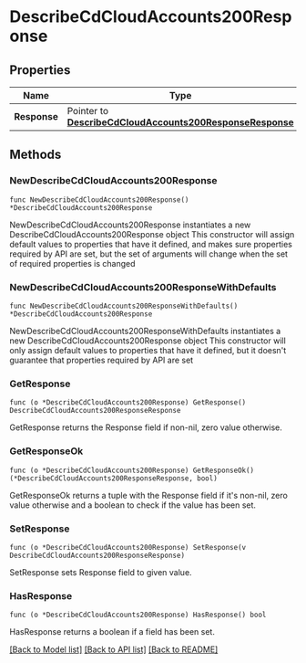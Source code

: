 # DescribeCdCloudAccounts200Response

## Properties

Name | Type | Description | Notes
------------ | ------------- | ------------- | -------------
**Response** | Pointer to [**DescribeCdCloudAccounts200ResponseResponse**](DescribeCdCloudAccounts200ResponseResponse.md) |  | [optional] 

## Methods

### NewDescribeCdCloudAccounts200Response

`func NewDescribeCdCloudAccounts200Response() *DescribeCdCloudAccounts200Response`

NewDescribeCdCloudAccounts200Response instantiates a new DescribeCdCloudAccounts200Response object
This constructor will assign default values to properties that have it defined,
and makes sure properties required by API are set, but the set of arguments
will change when the set of required properties is changed

### NewDescribeCdCloudAccounts200ResponseWithDefaults

`func NewDescribeCdCloudAccounts200ResponseWithDefaults() *DescribeCdCloudAccounts200Response`

NewDescribeCdCloudAccounts200ResponseWithDefaults instantiates a new DescribeCdCloudAccounts200Response object
This constructor will only assign default values to properties that have it defined,
but it doesn't guarantee that properties required by API are set

### GetResponse

`func (o *DescribeCdCloudAccounts200Response) GetResponse() DescribeCdCloudAccounts200ResponseResponse`

GetResponse returns the Response field if non-nil, zero value otherwise.

### GetResponseOk

`func (o *DescribeCdCloudAccounts200Response) GetResponseOk() (*DescribeCdCloudAccounts200ResponseResponse, bool)`

GetResponseOk returns a tuple with the Response field if it's non-nil, zero value otherwise
and a boolean to check if the value has been set.

### SetResponse

`func (o *DescribeCdCloudAccounts200Response) SetResponse(v DescribeCdCloudAccounts200ResponseResponse)`

SetResponse sets Response field to given value.

### HasResponse

`func (o *DescribeCdCloudAccounts200Response) HasResponse() bool`

HasResponse returns a boolean if a field has been set.


[[Back to Model list]](../README.md#documentation-for-models) [[Back to API list]](../README.md#documentation-for-api-endpoints) [[Back to README]](../README.md)


